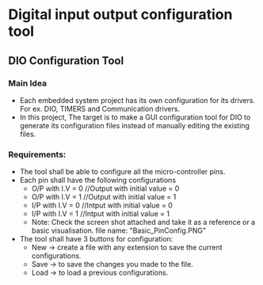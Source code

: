 # Digital input output configuration tool
 ## DIO Configuration Tool
 ### Main Idea
 - Each embedded system project has its own configuration for its drivers.
 For ex. DIO, TIMERS and Communication drivers.
 - In this project, The target is to make a GUI configuration tool for
 DIO to generate its configuration files instead of manually
 editing the existing files.

 ### Requirements:
 - The tool shall be able to configure all the micro-controller
 pins.
 - Each pin shall have the following configurations
	- O/P with I.V = 0   //Output with initial value = 0
	- O/P with I.V = 1	 //Output with initial value = 1
	- I/P with I.V = 0   //Intput with initial value = 0
	- I/P with I.V = 1   //Intput with initial value = 1
	- Note: Check the screen shot attached 
		and take it as a reference or a basic visualisation.
		file name: "Basic_PinConfig.PNG"
 - The tool shall have 3 buttons for configuration:
	- New -> create a file with any extension to save the current
	configurations.
	- Save -> to save the changes you made to the file.
	- Load -> to load a previous configurations.